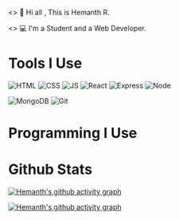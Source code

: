 <>  👋 Hi all , This is Hemanth R.

<> 💻 I'm a Student and a Web Developer.



# Tools I Use

![HTML](https://img.shields.io/badge/html-mu?style=for-the-badge&logo=html5&logoColor=%23E34F26&labelColor=black&color=black)
![CSS](https://img.shields.io/badge/css-ss?style=for-the-badge&logo=css3&logoColor=%231572B6&labelColor=black&color=black)
![JS](https://img.shields.io/badge/javascript-lang?style=for-the-badge&logo=javascript&logoColor=%23F7DF1E&labelColor=black&color=black)
![React](https://img.shields.io/badge/React-library?style=for-the-badge&logo=react&logoColor=%2361DAFB&labelColor=black&color=black)
![Express](https://img.shields.io/badge/express-framework?style=for-the-badge&logo=express&logoColor=%23FFFFFF&labelColor=black&color=black)
![Node](https://img.shields.io/badge/node-js?style=for-the-badge&logo=nodedotjs&logoColor=%23339933&labelColor=black&color=black)

![MongoDB](https://img.shields.io/badge/mongodb-db?style=for-the-badge&logo=mongodb&logoColor=%2347A248&labelColor=black&color=black)
![Git](https://img.shields.io/badge/git-vc?style=for-the-badge&logo=git&logoColor=%23F05032&labelColor=black&color=black)

# Programming I Use


# Github Stats

[![Hemanth's github activity graph](https://github-readme-activity-graph.vercel.app/graph?username=Hemanh07&bg_color=000000&color=37ff00&line=00d1e0&point=ffffff&area=true&hide_border=true)](https://github.com/ashutosh00710/github-readme-activity-graph)

[![Hemanth's github activity graph](https://github-readme-activity-graph.vercel.app/graph?username=Hemanh07&bg_color=000000&color=37ff00&line=00d1e0&point=ffffff&area=true&hide_border=true)](https://github.com/ashutosh00710/github-readme-activity-graph)


















